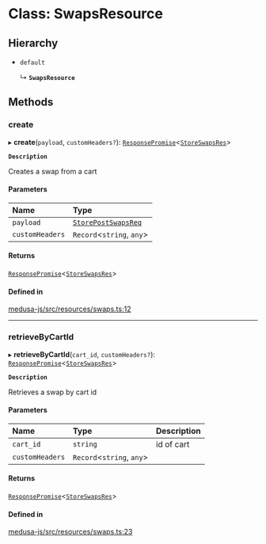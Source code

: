 # Class: SwapsResource

## Hierarchy

- `default`

  ↳ **`SwapsResource`**

## Methods

### create

▸ **create**(`payload`, `customHeaders?`): [`ResponsePromise`](../modules/internal.md#responsepromise)<[`StoreSwapsRes`](../modules/internal-46.md#storeswapsres)\>

**`Description`**

Creates a swap from a cart

#### Parameters

| Name | Type |
| :------ | :------ |
| `payload` | [`StorePostSwapsReq`](internal-46.StorePostSwapsReq.md) |
| `customHeaders` | `Record`<`string`, `any`\> |

#### Returns

[`ResponsePromise`](../modules/internal.md#responsepromise)<[`StoreSwapsRes`](../modules/internal-46.md#storeswapsres)\>

#### Defined in

[medusa-js/src/resources/swaps.ts:12](https://github.com/medusajs/medusa/blob/0b0d50b47/packages/medusa-js/src/resources/swaps.ts#L12)

___

### retrieveByCartId

▸ **retrieveByCartId**(`cart_id`, `customHeaders?`): [`ResponsePromise`](../modules/internal.md#responsepromise)<[`StoreSwapsRes`](../modules/internal-46.md#storeswapsres)\>

**`Description`**

Retrieves a swap by cart id

#### Parameters

| Name | Type | Description |
| :------ | :------ | :------ |
| `cart_id` | `string` | id of cart |
| `customHeaders` | `Record`<`string`, `any`\> |  |

#### Returns

[`ResponsePromise`](../modules/internal.md#responsepromise)<[`StoreSwapsRes`](../modules/internal-46.md#storeswapsres)\>

#### Defined in

[medusa-js/src/resources/swaps.ts:23](https://github.com/medusajs/medusa/blob/0b0d50b47/packages/medusa-js/src/resources/swaps.ts#L23)
